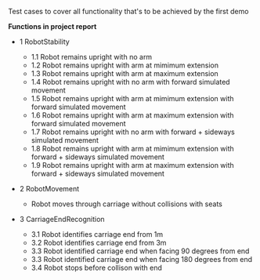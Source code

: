 Test cases to cover all functionality that's to be achieved by the first demo


**Functions in project report**

* 1 RobotStability
  * 1.1 Robot remains upright with no arm
  * 1.2 Robot remains upright with arm at mimimum extension
  * 1.3 Robot remains upright with arm at maximum extension
  * 1.4 Robot remains upright with no arm with forward simulated movement
  * 1.5 Robot remains upright with arm at mimimum extension with forward simulated movement
  * 1.6 Robot remains upright with arm at maximum extension with forward simulated movement
  * 1.7 Robot remains upright with no arm with forward + sideways simulated movement
  * 1.8 Robot remains upright with arm at mimimum extension with forward + sideways simulated movement
  * 1.9 Robot remains upright with arm at maximum extension with forward + sideways simulated movement

* 2 RobotMovement
  * Robot moves through carriage without collisions with seats 
  
* 3 CarriageEndRecognition
  * 3.1 Robot identifies carriage end from 1m
  * 3.2 Robot identifies carriage end from 3m
  * 3.3 Robot identified carriage end when facing 90 degrees from end
  * 3.3 Robot identified carriage end when facing 180 degrees from end
  * 3.4 Robot stops before collison with end

